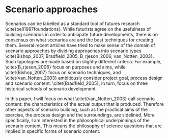 # Scenario approaches

Scenarios can be labelled as a standard tool of futures research \cite{bell1997foundations}. While futurists agree on the usefulness of building scenarios in order to anticipate future developments, there is no consensus on what scenarios are and the best techniques for creating them.  Several recent articles have tried to make sense of the domain of scenario approaches by dividing approaches into scenario types \cite{Bishop_2007, Bradfield_2005, B_rjeson_2006, van_Notten_2003}. Such typologies are made based on slightly different criteria. For example, \citet{B_rjeson_2006} focus on purposes and aims, while \citet{Bishop_2007} focus on scenario techniques, and \citet{van_Notten_2003} ambitiously consider project goal, process design and scenario content. \citet{Bradfield_2005}, in turn, focus on three historical schools of scenario development.

In this paper, I will focus on what \citet{van_Notten_2003} call scenario content: the characteristics of the actual output that is produced. Therefore other aspects of scenario building, such as the practical aims of the exercise, the process design and the surroundings, are sidelined. More specifically, I am interested in the philosophical underpinnings of the scenario content. This means the philosophy of science questions that are implied in specific forms of scenario content.